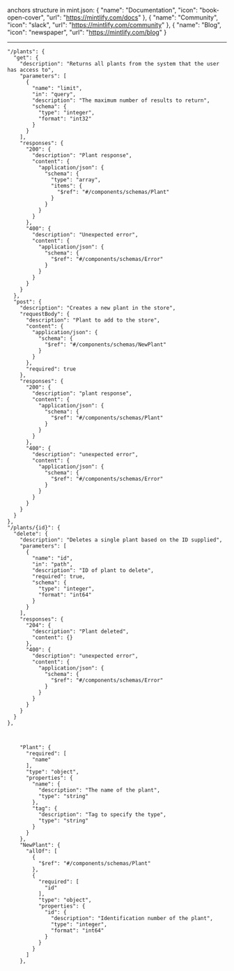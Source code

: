 anchors structure in mint.json:
{
      "name": "Documentation",
      "icon": "book-open-cover",
      "url": "https://mintlify.com/docs"
    },
    {
      "name": "Community",
      "icon": "slack",
      "url": "https://mintlify.com/community"
    },
    {
      "name": "Blog",
      "icon": "newspaper",
      "url": "https://mintlify.com/blog"
    }

-----------------------------------------------------------------------------


    "/plants": {
      "get": {
        "description": "Returns all plants from the system that the user has access to",
        "parameters": [
          {
            "name": "limit",
            "in": "query",
            "description": "The maximum number of results to return",
            "schema": {
              "type": "integer",
              "format": "int32"
            }
          }
        ],
        "responses": {
          "200": {
            "description": "Plant response",
            "content": {
              "application/json": {
                "schema": {
                  "type": "array",
                  "items": {
                    "$ref": "#/components/schemas/Plant"
                  }
                }
              }
            }
          },
          "400": {
            "description": "Unexpected error",
            "content": {
              "application/json": {
                "schema": {
                  "$ref": "#/components/schemas/Error"
                }
              }
            }
          }
        }
      },
      "post": {
        "description": "Creates a new plant in the store",
        "requestBody": {
          "description": "Plant to add to the store",
          "content": {
            "application/json": {
              "schema": {
                "$ref": "#/components/schemas/NewPlant"
              }
            }
          },
          "required": true
        },
        "responses": {
          "200": {
            "description": "plant response",
            "content": {
              "application/json": {
                "schema": {
                  "$ref": "#/components/schemas/Plant"
                }
              }
            }
          },
          "400": {
            "description": "unexpected error",
            "content": {
              "application/json": {
                "schema": {
                  "$ref": "#/components/schemas/Error"
                }
              }
            }
          }
        }
      }
    },
    "/plants/{id}": {
      "delete": {
        "description": "Deletes a single plant based on the ID supplied",
        "parameters": [
          {
            "name": "id",
            "in": "path",
            "description": "ID of plant to delete",
            "required": true,
            "schema": {
              "type": "integer",
              "format": "int64"
            }
          }
        ],
        "responses": {
          "204": {
            "description": "Plant deleted",
            "content": {}
          },
          "400": {
            "description": "unexpected error",
            "content": {
              "application/json": {
                "schema": {
                  "$ref": "#/components/schemas/Error"
                }
              }
            }
          }
        }
      }
    },


    
        "Plant": {
          "required": [
            "name"
          ],
          "type": "object",
          "properties": {
            "name": {
              "description": "The name of the plant",
              "type": "string"
            },
            "tag": {
              "description": "Tag to specify the type",
              "type": "string"
            }
          }
        },
        "NewPlant": {
          "allOf": [
            {
              "$ref": "#/components/schemas/Plant"
            },
            {
              "required": [
                "id"
              ],
              "type": "object",
              "properties": {
                "id": {
                  "description": "Identification number of the plant",
                  "type": "integer",
                  "format": "int64"
                }
              }
            }
          ]
        },